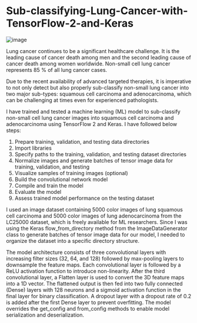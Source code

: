 # Sub-classifying-Lung-Cancer-with-TensorFlow-2-and-Keras
![image](https://github.com/shantanufuke/Sub-classifying-Lung-Cancer-with-TensorFlow-2-and-Keras/assets/104629474/1b2e0aff-91b4-48aa-a027-575af1df7895)

Lung cancer continues to be a significant healthcare challenge. It is the leading cause of cancer death among men and the second leading cause of cancer death among women worldwide. 
Non-small cell lung cancer represents 85 % of all lung cancer cases. 

Due to the recent availability of advanced targeted therapies, it is imperative to not only detect but also properly sub-classify non-small lung cancer into two major sub-types: squamous 
cell carcinoma and adenocarcinoma, which can be challenging at times even for experienced pathologists.

I have trained and tested a machine learning (ML) model to sub-classify non-small cell lung cancer images into squamous cell carcinoma and adenocarcinoma using TensorFlow 2 and Keras. 
I have followed below steps:

1. Prepare training, validation, and testing data directories
2. Import libraries
3. Specify paths to the training, validation, and testing dataset directories
4. Normalize images and generate batches of tensor image data for training, validation, and testing
5. Visualize samples of training images (optional)
6. Build the convolutional network model
7. Compile and train the model
8. Evaluate the model
9. Assess trained model performance on the testing dataset

I used an image dataset containing 5000 color images of lung squamous cell carcinoma and 5000 color images of lung adenocarcinoma from the LC25000 dataset, which is freely available for ML researchers.
Since I was using the Keras flow_from_directory method from the ImageDataGenerator class to generate batches of tensor image data for our model, I needed to organize the dataset into a specific directory 
structure.

The model architecture consists of three convolutional layers with increasing filter sizes (32, 64, and 128) followed by max-pooling layers to downsample the feature maps. Each convolutional layer is 
followed by a ReLU activation function to introduce non-linearity. After the third convolutional layer, a Flatten layer is used to convert the 3D feature maps into a 1D vector. The flattened output 
is then fed into two fully connected (Dense) layers with 128 neurons and a sigmoid activation function in the final layer for binary classification. A dropout layer with a dropout rate of 0.2 is added 
after the first Dense layer to prevent overfitting. The model overrides the get_config and from_config methods to enable model serialization and deserialization.










